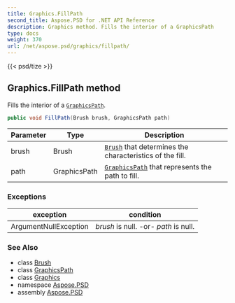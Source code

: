 ```yaml
---
title: Graphics.FillPath
second_title: Aspose.PSD for .NET API Reference
description: Graphics method. Fills the interior of a GraphicsPath
type: docs
weight: 370
url: /net/aspose.psd/graphics/fillpath/
---
```

{{< psd/tize >}}
## Graphics.FillPath method

Fills the interior of a [`GraphicsPath`](../../graphicspath/).

```csharp
public void FillPath(Brush brush, GraphicsPath path)
```

| Parameter | Type | Description |
| --- | --- | --- |
| brush | Brush | [`Brush`](../../brush/) that determines the characteristics of the fill. |
| path | GraphicsPath | [`GraphicsPath`](../../graphicspath/) that represents the path to fill. |

### Exceptions

| exception | condition |
| --- | --- |
| ArgumentNullException | *brush* is null. -or- *path* is null. |

### See Also

* class [Brush](../../brush/)
* class [GraphicsPath](../../graphicspath/)
* class [Graphics](../)
* namespace [Aspose.PSD](../../../aspose.psd/)
* assembly [Aspose.PSD](../../../)


